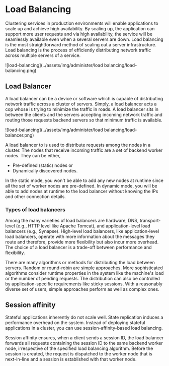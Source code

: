 # Load Balancing

Clustering services in production environments will enable applications to scale up
and achieve high availability. By scaling up, the application can
support more user requests and via high availability, the service will 
be seamlessly available even when a several servers are down. Load balancing 
is the most straightforward method of scaling out a server infrastructure. Load 
balancing is the process of efficiently distributing network traffic across 
multiple servers of a service.

![load-balancing](../assets/img/administer/load balancing/load-balancing.png)

## Load Balancer

A load balancer can be a device or software which is capable of distributing network 
traffic across a cluster of servers. Simply, a load balancer acts a cop whose is trying 
to minimize the traffic in roads. A load balancer sits in between the clients and the servers 
accepting incoming network traffic and routing those requests backend servers so that minimum 
traffic is available.

![load-balancing](../assets/img/administer/load balancing/load-balancer.png)

A load balancer to is used to distribute requests among the nodes in a
cluster. The nodes that receive incoming traffic are a set of backend
worker nodes. They can be either,

 - Pre-defined (static) nodes or 
 - Dynamically discovered nodes. 

In the static mode, you won't be able to add any new nodes at runtime since all the 
set of worker nodes are pre-defined. In dynamic mode, you will be able to 
add nodes at runtime to the load balancer without knowing the IPs and
other connection details.

### Types of load balancers

Among the many varieties of load balancers are hardware, DNS,
transport-level (e.g., HTTP level like Apache Tomcat), and
application-level load balancers (e.g., Synapse). High-level load
balancers, like application-level load balancers, operate with more
information about the messages they route and therefore, provide more
flexibility but also incur more overhead. The choice of a load balancer
is a trade-off between performance and flexibility.

There are many algorithms or methods for distributing the load between
servers. Random or round-robin are simple approaches. More sophisticated
algorithms consider runtime properties in the system like the machine's
load or the number of pending requests. The distribution can also be
controlled by application-specific requirements like sticky sessions.
With a reasonably diverse set of users, simple approaches perform as
well as complex ones.

## Session affinity

Stateful applications inherently do not scale well. State replication
induces a performance overhead on the system. Instead of deploying
stateful applications in a cluster, you can use session-affinity-based
load balancing.

Session affinity ensures, when a client sends a session ID, the
load balancer forwards all requests containing the session ID to the
same backend worker node, irrespective of the specified load balancing
algorithm. Before the session is created, the request is dispatched to
the worker node that is next-in-line and a session is established with
that worker node.
